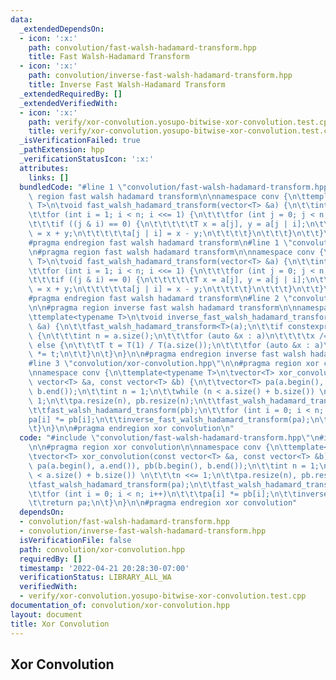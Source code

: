 ```yaml
---
data:
  _extendedDependsOn:
  - icon: ':x:'
    path: convolution/fast-walsh-hadamard-transform.hpp
    title: Fast Walsh-Hadamard Transform
  - icon: ':x:'
    path: convolution/inverse-fast-walsh-hadamard-transform.hpp
    title: Inverse Fast Walsh-Hadamard Transform
  _extendedRequiredBy: []
  _extendedVerifiedWith:
  - icon: ':x:'
    path: verify/xor-convolution.yosupo-bitwise-xor-convolution.test.cpp
    title: verify/xor-convolution.yosupo-bitwise-xor-convolution.test.cpp
  _isVerificationFailed: true
  _pathExtension: hpp
  _verificationStatusIcon: ':x:'
  attributes:
    links: []
  bundledCode: "#line 1 \"convolution/fast-walsh-hadamard-transform.hpp\"\n#pragma\
    \ region fast walsh hadamard transform\n\nnamespace conv {\n\ttemplate<typename\
    \ T>\n\tvoid fast_walsh_hadamard_transform(vector<T> &a) {\n\t\tint n = a.size();\n\
    \t\tfor (int i = 1; i < n; i <<= 1) {\n\t\t\tfor (int j = 0; j < n; j++) {\n\t\
    \t\t\tif ((j & i) == 0) {\n\t\t\t\t\tT x = a[j], y = a[j | i];\n\t\t\t\t\ta[j]\
    \ = x + y;\n\t\t\t\t\ta[j | i] = x - y;\n\t\t\t\t}\n\t\t\t}\n\t\t}\n\t}\n}\n\n\
    #pragma endregion fast walsh hadamard transform\n#line 1 \"convolution/fast-walsh-hadamard-transform.hpp\"\
    \n#pragma region fast walsh hadamard transform\n\nnamespace conv {\n\ttemplate<typename\
    \ T>\n\tvoid fast_walsh_hadamard_transform(vector<T> &a) {\n\t\tint n = a.size();\n\
    \t\tfor (int i = 1; i < n; i <<= 1) {\n\t\t\tfor (int j = 0; j < n; j++) {\n\t\
    \t\t\tif ((j & i) == 0) {\n\t\t\t\t\tT x = a[j], y = a[j | i];\n\t\t\t\t\ta[j]\
    \ = x + y;\n\t\t\t\t\ta[j | i] = x - y;\n\t\t\t\t}\n\t\t\t}\n\t\t}\n\t}\n}\n\n\
    #pragma endregion fast walsh hadamard transform\n#line 2 \"convolution/inverse-fast-walsh-hadamard-transform.hpp\"\
    \n\n#pragma region inverse fast walsh hadamard transform\n\nnamespace conv {\n\
    \ttemplate<typename T>\n\tvoid inverse_fast_walsh_hadamard_transform(vector<T>\
    \ &a) {\n\t\tfast_walsh_hadamard_transform<T>(a);\n\t\tif constexpr (is_integral<T>::value)\
    \ {\n\t\t\tint n = a.size();\n\t\t\tfor (auto &x : a)\n\t\t\t\tx /= n;\n\t\t}\
    \ else {\n\t\t\tT t = T(1) / T(a.size());\n\t\t\tfor (auto &x : a)\n\t\t\t\tx\
    \ *= t;\n\t\t}\n\t}\n}\n\n#pragma endregion inverse fast walsh hadamard transform\n\
    #line 3 \"convolution/xor-convolution.hpp\"\n\n#pragma region xor convolution\n\
    \nnamespace conv {\n\ttemplate<typename T>\n\tvector<T> xor_convolution(const\
    \ vector<T> &a, const vector<T> &b) {\n\t\tvector<T> pa(a.begin(), a.end()), pb(b.begin(),\
    \ b.end());\n\t\tint n = 1;\n\t\twhile (n < a.size() + b.size()) \n\t\t\tn <<=\
    \ 1;\n\t\tpa.resize(n), pb.resize(n);\n\t\tfast_walsh_hadamard_transform(pa);\n\
    \t\tfast_walsh_hadamard_transform(pb);\n\t\tfor (int i = 0; i < n; i++)\n\t\t\t\
    pa[i] *= pb[i];\n\t\tinverse_fast_walsh_hadamard_transform(pa);\n\t\treturn pa;\n\
    \t}\n}\n\n#pragma endregion xor convolution\n"
  code: "#include \"convolution/fast-walsh-hadamard-transform.hpp\"\n#include \"convolution/inverse-fast-walsh-hadamard-transform.hpp\"\
    \n\n#pragma region xor convolution\n\nnamespace conv {\n\ttemplate<typename T>\n\
    \tvector<T> xor_convolution(const vector<T> &a, const vector<T> &b) {\n\t\tvector<T>\
    \ pa(a.begin(), a.end()), pb(b.begin(), b.end());\n\t\tint n = 1;\n\t\twhile (n\
    \ < a.size() + b.size()) \n\t\t\tn <<= 1;\n\t\tpa.resize(n), pb.resize(n);\n\t\
    \tfast_walsh_hadamard_transform(pa);\n\t\tfast_walsh_hadamard_transform(pb);\n\
    \t\tfor (int i = 0; i < n; i++)\n\t\t\tpa[i] *= pb[i];\n\t\tinverse_fast_walsh_hadamard_transform(pa);\n\
    \t\treturn pa;\n\t}\n}\n\n#pragma endregion xor convolution"
  dependsOn:
  - convolution/fast-walsh-hadamard-transform.hpp
  - convolution/inverse-fast-walsh-hadamard-transform.hpp
  isVerificationFile: false
  path: convolution/xor-convolution.hpp
  requiredBy: []
  timestamp: '2022-04-21 20:28:30-07:00'
  verificationStatus: LIBRARY_ALL_WA
  verifiedWith:
  - verify/xor-convolution.yosupo-bitwise-xor-convolution.test.cpp
documentation_of: convolution/xor-convolution.hpp
layout: document
title: Xor Convolution
---
```


## Xor Convolution